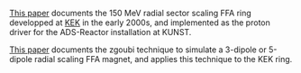 [This paper](http://inspirehep.net/record/739070/) documents the 150 MeV radial sector scaling FFA ring developped at [KEK](https://en.wikipedia.org/wiki/KEK) in the early 2000s, and implemented as the proton driver for the ADS-Reactor installation at KUNST.

[This paper](https://www.sciencedirect.com/science/article/pii/S016890020500923X) documents the zgoubi technique to simulate a 3-dipole or 5-dipole radial scaling FFA magnet, and applies this technique to the KEK ring.
